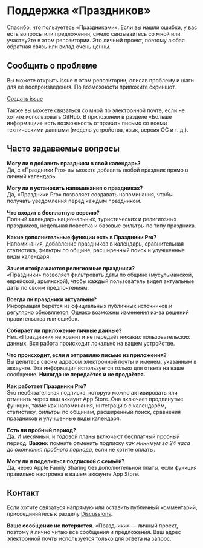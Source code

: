 # Поддержка «Праздников»  
  
Спасибо, что пользуетесь «Праздниками». Если вы нашли ошибки, у вас есть вопросы или предложения, смело связывайтесь со мной или участвуйте в этом репозитории. Это личный проект, поэтому любая обратная связь или вклад очень ценны.  
  
## Сообщить о проблеме  
  
Вы можете открыть issue в этом репозитории, описав проблему и шаги для её воспроизведения. По возможности приложите скриншот.  
  
[Создать issue](https://github.com/lucasditomase/feriados/issues/new?title=Problem%20with%20Праздники%20App&body=Describe%20the%20issue%20you%E2%80%99re%20experiencing%20below%3A%0A%0A-%20Device%3A%20%0A-%20iOS%20version%3A%20%0A-%20App%20version%3A%20%0A-%20Steps%20to%20reproduce%3A%0A%0A(Optional)%20Attach%20a%20screenshot%20or%20recording%20if%20you%20can.)  
  
Также вы можете связаться со мной по электронной почте, если не хотите использовать GitHub. В приложении в разделе «Больше информации» есть возможность отправить письмо со всеми техническими данными (модель устройства, язык, версия ОС и т. д.).  
  
## Часто задаваемые вопросы  
  
**Могу ли я добавить праздники в свой календарь?**  
Да, с «Праздники Pro» вы можете добавить любой праздник прямо в личный календарь.  
  
**Могу ли я установить напоминания о праздниках?**  
Да, «Праздники Pro» позволяет создавать напоминания, чтобы получать уведомления перед каждым праздником.  
  
**Что входит в бесплатную версию?**  
Полный календарь национальных, туристических и религиозных праздников, недельная повестка и базовые фильтры по типу праздника.  
  
**Какие дополнительные функции есть в Праздники Pro?**  
Напоминания, добавление праздников в календарь, сравнительная статистика, фильтры по общине, расширенный поиск и улучшенные виды календаря.  
  
**Зачем отображаются религиозные праздники?**  
«Праздники» позволяет фильтровать даты по общине (мусульманской, еврейской, армянской), чтобы каждый пользователь видел актуальные даты по своим предпочтениям.  
  
**Всегда ли праздники актуальны?**  
Информация берётся из официальных публичных источников и регулярно обновляется. Однако возможны изменения из-за решений правительства или ошибок.  
  
**Собирает ли приложение личные данные?**  
Нет. «Праздники» не хранит и не передаёт никаких пользовательских данных. Вся работа происходит локально на вашем устройстве.  
  
**Что происходит, если я отправляю письмо из приложения?**  
Вы делитесь своим адресом электронной почты и именем, указанным в аккаунте. Эта информация используется только для ответа на ваше сообщение. **Никогда не передаётся и не продаётся.**  
  
**Как работает Праздники Pro?**  
Это необязательная подписка, которую можно активировать или отменить через ваш аккаунт App Store. Она включает продвинутые функции, такие как напоминания, интеграцию с календарём, статистику, фильтры по общинам, расширенный поиск, сравнения праздников и улучшенные виды календаря.  
  
**Есть ли пробный период?**  
Да. И месячный, и годовой планы включают бесплатный пробный период. **Важно:** помните отменить подписку *как минимум за 24 часа до окончания пробного периода*, если не хотите оплаты.  
  
**Могу ли я поделиться подпиской с семьёй?**  
Да, через Apple Family Sharing без дополнительной платы, если функция правильно настроена в вашем аккаунте App Store.  
  
## Контакт  
  
Если хотите связаться напрямую или оставить публичный комментарий, присоединяйтесь к разделу [Discussions](https://github.com/lucasditomase/feriados/discussions).  
  
**Ваше сообщение не потеряется.** «Праздники» — личный проект, поэтому я лично читаю все сообщения и предложения. Ваш адрес электронной почты используется только для ответа на запрос.  
